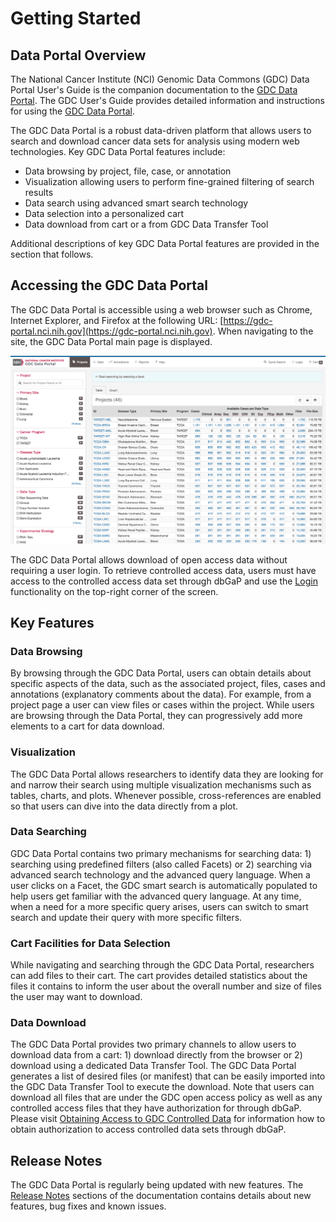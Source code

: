 # Getting Started

## Data Portal Overview

The National Cancer Institute (NCI) Genomic Data Commons (GDC) Data Portal User's Guide is the companion documentation to the [GDC Data Portal](https://gdc.nci.nih.gov/node/7966/). The GDC User's Guide provides detailed information and instructions for using the [GDC Data Portal](https://gdc.nci.nih.gov/node/7966/).

The GDC Data Portal is a robust data-driven platform that allows users to search and download cancer data sets for analysis using modern web technologies. Key GDC Data Portal features include:

*   Data browsing by project, file, case, or annotation
*   Visualization allowing users to perform fine-grained filtering of search results
*   Data search using advanced smart search technology
*   Data selection into a personalized cart
*   Data download from cart or a from GDC Data Transfer Tool

Additional descriptions of key GDC Data Portal features are provided in the section that follows.

## Accessing the GDC Data Portal

The GDC Data Portal is accessible using a web browser such as Chrome, Internet Explorer, and Firefox at the following URL: [https://gdc-portal.nci.nih.gov](https://gdc-portal.nci.nih.gov).
When navigating to the site, the GDC Data Portal main page is displayed.

[![GDC Data Portal Main Page](images/gdc-data-portal-project-page.png)](images/gdc-data-portal-project-page.png "Click to see the full image.")

The GDC Data Portal allows download of open access data without requiring a user login. To retrieve controlled access data, users must have access to the controlled access data set through dbGaP and use the [Login](../../Commons/Authentication.md) functionality on the top-right corner of the screen.

## Key Features

### Data Browsing

By browsing through the GDC Data Portal, users can obtain details about specific aspects of the data, such as the associated project, files, cases and annotations (explanatory comments about the data). For example, from a project page a user can view files or cases within the project. While users are browsing through the Data Portal, they can progressively add more elements to a cart for data download.

### Visualization

The GDC Data Portal allows researchers to identify data they are looking for and narrow their search using multiple visualization mechanisms such as tables, charts, and plots. Whenever possible, cross-references are enabled so that users can dive into the data directly from a plot.

### Data Searching

GDC Data Portal contains two primary mechanisms for searching data: 1) searching using predefined filters (also called Facets) or 2) searching via advanced search technology and the advanced query language. When a user clicks on a Facet, the GDC smart search is automatically populated to help users get familiar with the advanced query language. At any time, when a need for a more specific query arises, users can switch to smart search and update their query with more specific filters.

### Cart Facilities for Data Selection

While navigating and searching through the GDC Data Portal, researchers can add files to their cart. The cart provides detailed statistics about the files it contains to inform the user about the overall number and size of files the user may want to download.

### Data Download

The GDC Data Portal provides two primary channels to allow users to download data from a cart: 1) download directly from the browser or 2) download using a dedicated Data Transfer Tool. The GDC Data Portal generates a list of desired files (or manifest) that can be easily imported into the GDC Data Transfer Tool to execute the download. Note that users can download all files that are under the GDC open access policy as well as any controlled access files that they have authorization for through dbGaP. Please visit [Obtaining Access to GDC Controlled Data](https://gdc.nci.nih.gov/node/8035/) for information how to obtain authorization to access controlled data sets through dbGaP.

## Release Notes

The GDC Data Portal is regularly being updated with new features. The [Release Notes](../Release_Notes/index.md) sections of the documentation contains details about new features, bug fixes and known issues.
